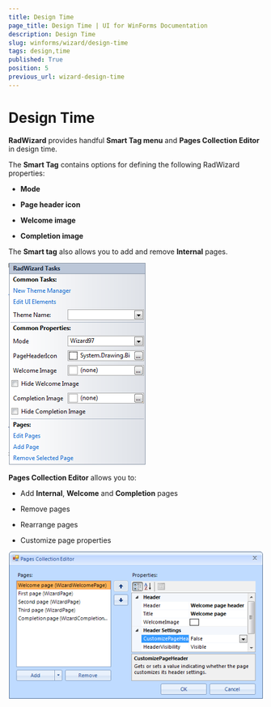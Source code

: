 ```yaml
---
title: Design Time
page_title: Design Time | UI for WinForms Documentation
description: Design Time
slug: winforms/wizard/design-time
tags: design,time
published: True
position: 5
previous_url: wizard-design-time
---
```


# Design Time



__RadWizard__ provides handful __Smart Tag menu__ and __Pages Collection Editor__ in design time.

The __Smart Tag__ contains options for defining the following RadWizard properties:

* __Mode__

* __Page header icon__

* __Welcome image__

* __Completion image__

The __Smart tag__ also allows you to add and remove __Internal__ pages.

![wizard-design-time 001](images/wizard-design-time001.png)

__Pages Collection Editor__ allows you to:

* Add __Internal__, __Welcome__ and __Completion__ pages

* Remove pages

* Rearrange pages

* Customize page properties

![wizard-design-time 002](images/wizard-design-time002.png)
